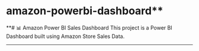 # amazon-powerbi-dashboard**
**# 📊 Amazon Power BI Sales Dashboard  This project is a Power BI Dashboard built using Amazon Store Sales Data.
****
